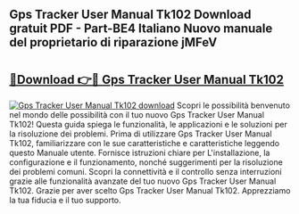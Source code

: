 ## Gps Tracker User Manual Tk102 Download gratuit PDF - Part-BE4 Italiano Nuovo manuale del proprietario di riparazione jMFeV

# <h2><a href="http://dfdrjjs.blite.top/?on=Gps+Tracker+User+Manual+Tk102">🔗Download 👉🔴 Gps Tracker User Manual Tk102</a></h2>

[![Gps Tracker User Manual Tk102 download](https://i.imgur.com/lujVjoI.png)](http://dfdrjjs.blite.top/?on=Gps+Tracker+User+Manual+Tk102)
Scopri le possibilità benvenuto nel mondo delle possibilità con il tuo nuovo Gps Tracker User Manual Tk102! Questa guida spiega le funzionalità, le applicazioni e le soluzioni per la risoluzione dei problemi. Prima di utilizzare Gps Tracker User Manual Tk102, familiarizzare con le sue caratteristiche e caratteristiche leggendo questo Manuale utente. Fornisce istruzioni chiare per L'installazione, la configurazione e il funzionamento, nonché suggerimenti per la risoluzione dei problemi comuni. Scopri la connettività e il controllo senza interruzioni grazie alle funzionalità avanzate del tuo nuovo Gps Tracker User Manual Tk102. Grazie per aver scelto Gps Tracker User Manual Tk102. Apprezziamo la tua fiducia e il tuo supporto.
